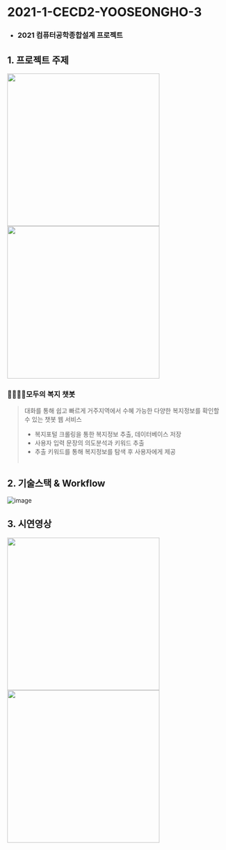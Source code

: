 # 2021-1-CECD2-YOOSEONGHO-3
+ ### **2021 컴퓨터공학종합설계 프로젝트**

## 1. 프로젝트 주제
<div>
<img src="https://user-images.githubusercontent.com/57261470/148236317-b493860b-42ad-4ec9-be15-9a021967192a.png" height="350">
<img src="https://user-images.githubusercontent.com/57261470/148236329-93fad338-2b21-4645-a55d-e8cbdbc3d9c5.png" height="350">
</div>   

### **👨‍👨‍👦‍👦모두의 복지 챗봇**
> 대화를 통해 쉽고 빠르게 거주지역에서 수혜 가능한 다양한 복지정보를 확인할 수 있는 챗봇 웹 서비스
> + 복지포털 크롤링을 통한 복지정보 추출, 데이터베이스 저장
> + 사용자 입력 문장의 의도분석과 키워드 추출
> + 추출 키워드를 통해 복지정보를 탐색 후 사용자에게 제공 
<br></br>  


## 2. 기술스택 & Workflow
![image](https://user-images.githubusercontent.com/57261470/148245736-f17645fa-8b46-47c8-9243-4733c5869789.png)


## 3. 시연영상
<div>
<img src="https://user-images.githubusercontent.com/57261470/148251609-e9e8b84a-bc51-4892-b061-c34610ec3f3b.gif" height="350">
<img src="https://user-images.githubusercontent.com/57261470/148252921-c0b796ce-9c1e-46eb-9667-c889b00843ec.gif" height="350">
</div>


